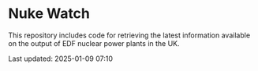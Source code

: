 # Nuke Watch

This repository includes code for retrieving the latest information available on the output of EDF nuclear power plants in the UK.

Last updated: 2025-01-09 07:10